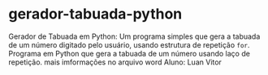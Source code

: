 # gerador-tabuada-python
 Gerador de Tabuada em Python: Um programa simples que gera a tabuada de um número digitado pelo usuário, usando estrutura de repetição `for`.  
 Programa em Python que gera a tabuada de um número usando laço de repetição. 
 mais imformações no arquivo word
 Aluno: Luan Vitor
